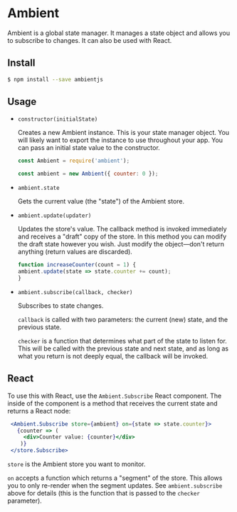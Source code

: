 # Ambient

Ambient is a global state manager. It manages a state object and allows you to
subscribe to changes. It can also be used with React.

## Install

```bash
$ npm install --save ambientjs
```

## Usage

- `constructor(initialState)`

    Creates a new Ambient instance. This is your state manager object. 
    You will likely want to export the instance to use throughout your app.
    You can pass an initial state value to the constructor. 
    
    ```js
    const Ambient = require('ambient');
    
    const ambient = new Ambient({ counter: 0 });
    ```

- `ambient.state`

    Gets the current value (the "state") of the Ambient store.

- `ambient.update(updater)`
    
    Updates the store's value. The callback method is invoked immediately and receives 
    a "draft" copy of the store. In this method you can modify the draft state however
    you wish. Just modify the object—don't return anything (return values are discarded).
    
    ```js
    function increaseCounter(count = 1) {
    ambient.update(state => state.counter += count);
    }
    ```
  
- `ambient.subscribe(callback, checker)`
 
    Subscribes to state changes. 
    
    `callback` is called with two parameters: the current (new) state, and the previous 
    state. 
    
    `checker` is a function that determines what part of the state to listen for. This
    will be called with the previous state and next state, and as long as what you return
    is not deeply equal, the callback will be invoked.


## React

To use this with React, use the `Ambient.Subscribe` React component. 
The inside of the component is a method that receives the current state and returns 
a React node:

```jsx
 <Ambient.Subscribe store={ambient} on={state => state.counter}>
   {counter => (
     <div>Counter value: {counter}</div>
    )}
 </store.Subscribe>
```

`store` is the Ambient store you want to monitor.

`on` accepts a function which returns a "segment" of the store. This 
allows you to only re-render when the segment updates. See `ambient.subscribe`
above for details (this is the function that is passed to the `checker` parameter).
